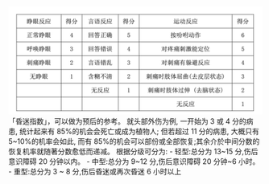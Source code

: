 ![GCS评分](../img/GCS评分.png)
「昏迷指数」，可以做为预后的参考。
就头部外伤为例, 一开始为 3 或 4 分的病患, 统计起来有 85%的机会会死亡或成为植物人; 但若超过 11 分的病患, 大概只有 5~10%的机率会如此, 而有 85%的机会可以部份或全部恢复;其余介於中间分数的恢复机率就随著分数愈低而递减。 
根据分级可分为: 
	- 轻型:总分为 13~15 分,伤后意识障碍 20 分钟以内。 
	- 中型:总分为 9~12 分,伤后意识障碍 20 分钟~6 小时。 
	- 重型:总分为 3 ~ 8 分,伤后昏迷或再次昏迷 6 小时以上